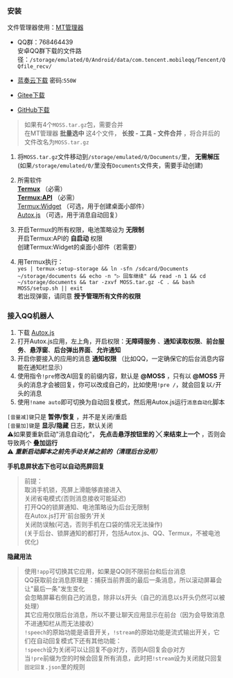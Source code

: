 ### 安装

文件管理器使用：[MT管理器](https://mt2.cn/download/)  
- QQ群：768464439  
安卓QQ群下载的文件路径：`/storage/emulated/0/Android/data/com.tencent.mobileqq/Tencent/QQfile_recv/`  

- [蓝奏云下载](https://ycww.lanzn.com/b00wmittna) 密码:`550W`  

- [Gitee下载](https://gitee.com/heigxaon/moss-android-terminal/archive/refs/tags/MOSS.zip)  

- [GitHub下载](https://github.com/Heigxaon/MOSS_terminal/archive/refs/tags/MOSS.zip)  

> 如果有4个`MOSS.tar.gz`包，需要合并  
在MT管理器 **批量选中** 这4个文件， **长按 - 工具 - 文件合并** ，将合并后的文件改名为`MOSS.tar.gz`
1. 将`MOSS.tar.gz`文件移动到`/storage/emulated/0/Documents/`里， **无需解压**  
(如果`/storage/emulated/0/`里没有`Documents`文件夹，需要手动创建)  

2. 所需软件  
 **[Termux](https://github.com/termux/termux-app/releases)** （必需）  
 **[Termux:API](https://github.com/termux/termux-api/releases)** （必需）  
[Termux:Widget](https://github.com/termux/termux-widget/releases) （可选，用于创建桌面小部件）  
[Autox.js](https://github.com/aiselp/AutoX/releases) （可选，用于消息自动回复）  

3. 开启Termux的所有权限，电池策略设为 **无限制**  
开启Termux:API的 **自启动** 权限  
创建Termux:Widget的桌面小部件（若需要）  

4. 用Termux执行：  
`yes | termux-setup-storage && ln -sfn /sdcard/Documents ~/storage/documents && echo -n "▷ 回车继续" && read -n 1 && cd ~/storage/documents && tar -zxvf MOSS.tar.gz -C . && bash MOSS/setup.sh || exit`  
若出现弹窗，请同意 **授予管理所有文件的权限** 

### 接入QQ机器人
1. 下载 [Autox.js](https://github.com/aiselp/AutoX/releases)  
2. 打开Autox.js应用，左上角，开启权限：**无障碍服务** 、**通知读取权限**、**前台服务**、**悬浮窗**、**后台弹出界面**、**允许通知**  
3. 开启你要接入的应用的消息 **通知权限** （比如QQ，一定确保它的后台消息内容能在通知栏显示）  
4. 使用指令`!pre`修改AI回复的前缀内容，默认是 **@MOSS** ，只有以 **@MOSS** 开头的消息才会被回复，你可以改成自己的，比如使用`!pre /`，就会回复以`/`开头的消息  
5. 使用`!name auto`即可切换为自动回复模式，然后用Autox.js运行`消息自动化`脚本  

`[音量减]键`只是 **暂停/恢复** ，并不是关闭/重启  
`[音量加]键`是 **显示/隐藏** 日志，默认关闭  
⚠️如果要重新启动"消息自动化"， **先点击悬浮按钮里的 **╳** 来结束上一个** ，否则会导致两个 **叠加运行**  
⚠️ **_重新启动脚本之前先手动关掉之前的（清理后台没用）_**  

 **手机息屏状态下也可以自动亮屏回复**  
> 前提：  
取消手机锁，亮屏上滑能够直接进入  
关闭省电模式(否则消息接收可能延迟)  
打开QQ的锁屏通知、电池策略设为后台无限制  
在Autox.js打开'前台服务'开关  
关闭防误触(可选，否则手机在口袋的情况无法操作)  
(关于后台、锁屏通知的都打开，包括Autox.js、QQ、Termux，不被电池优化)  

 **隐藏用法**  
> 使用`!app`可切换其它应用，如果是QQ则不限前台和后台消息  
QQ获取前台消息原理是：捕获当前界面的最后一条消息，所以滚动屏幕会让"最后一条"发生变化  
会忽略屏幕右侧自己的消息，除非以`$`开头（自己的消息以`$`开头仍然可以被处理）  
其它应用仅限后台消息，所以不要让聊天应用显示在前台（因为会导致消息不进通知栏从而无法接收）  
`!speech`的原始功能是语音开关，`!stream`的原始功能是流式输出开关，它们在自动回复模式下还有其他功能：  
`!speech`设为关闭可以让回复不@对方，否则AI回复会@对方  
当`!pre`前缀为空的时候会回复所有消息，此时把`!stream`设为关闭就只回复`固定回复.json`里的规则  
